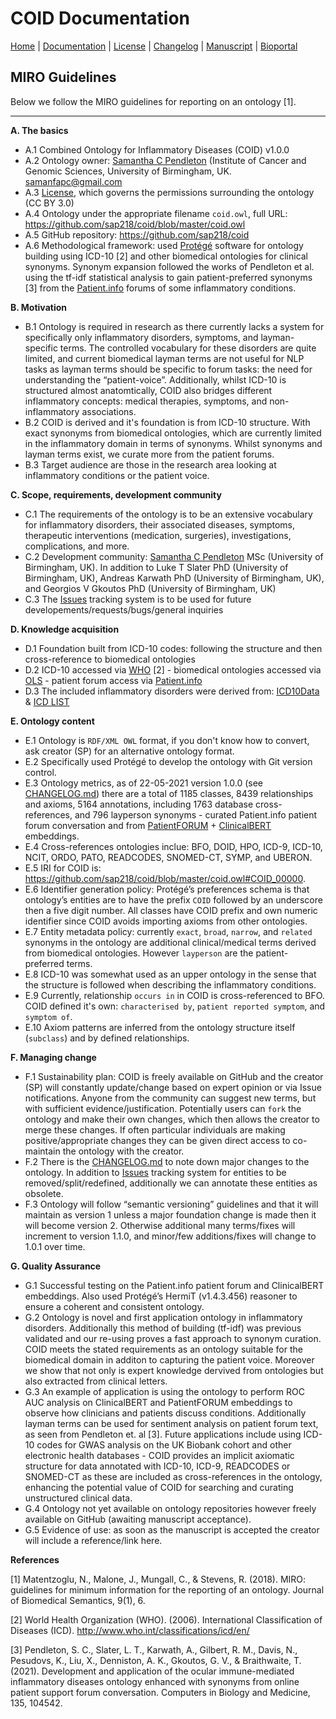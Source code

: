 # COID Documentation

[Home](README.md) | [Documentation](MIRO) | [License](LICENSE) | [Changelog](CHANGELOG) | [Manuscript]() | [Bioportal]()

## MIRO Guidelines

Below we follow the MIRO guidelines for reporting on an ontology [1]. 

---

**A. The basics**
  * A.1 Combined Ontology for Inflammatory Diseases (COID) v1.0.0
  * A.2 Ontology owner: [Samantha C Pendleton](https://github.com/sap218) (Institute of Cancer and Genomic Sciences, University of Birmingham, UK. [samanfapc@gmail.com](mailto:samanfapc@gmail.com)
  * A.3 [License](https://github.com/sap218/coid/blob/master/LICENSE.md), which governs the permissions surrounding the ontology (CC BY 3.0)
  * A.4 Ontology under the appropriate filename `coid.owl`, full URL: https://github.com/sap218/coid/blob/master/coid.owl
  * A.5 GitHub repository: https://github.com/sap218/coid
  * A.6 Methodological framework: used [Protégé](https://protege.stanford.edu/) software for ontology building using ICD-10 [2] and other biomedical ontologies for clinical synonyms. Synonym expansion followed the works of Pendleton et al. using the tf-idf statistical analysis to gain patient-preferred synonyms [3] from the [Patient.info](https://patient.info/forums) forums of some inflammatory conditions. 
  
**B. Motivation**
  * B.1 Ontology is required in research as there currently lacks a system for specifically only inflammatory disorders, symptoms, and layman-specific terms. The controlled vocabulary for these disorders are quite limited, and current biomedical layman terms are not useful for NLP tasks as layman terms should be specific to forum tasks: the need for understanding the “patient-voice”. Additionally, whilst ICD-10 is structured almost anatomtically, COID also bridges different inflammatory concepts: medical therapies, symptoms, and non-inflammatory associations.
  * B.2 COID is derived and it's foundation is from ICD-10 structure. With exact synonyms from biomedical ontologies, which are currently limited in the inflammatory domain in terms of synonyms. Whilst synonyms and layman terms exist, we curate more from the patient forums.
  * B.3 Target audience are those in the research area looking at inflammatory conditions or the patient voice.

**C. Scope, requirements, development community**
  * C.1 The requirements of the ontology is to be an extensive vocabulary for inflammatory disorders, their associated diseases, symptoms, therapeutic interventions (medication, surgeries), investigations, complications, and more.
  * C.2 Development community: [Samantha C Pendleton](https://github.com/sap218) MSc (University of Birmingham, UK). In addition to Luke T Slater PhD (University of Birmingham, UK), Andreas Karwath PhD (University of Birmingham, UK), and Georgios V Gkoutos PhD (University of Birmingham, UK)
  * C.3 The [Issues](https://github.com/sap218/coid/issues) tracking system is to be used for future developements/requests/bugs/general inquiries

**D. Knowledge acquisition**
  * D.1 Foundation built from ICD-10 codes: following the structure and then cross-reference to biomedical ontologies
  * D.2 ICD-10 accessed via [WHO](https://icd.who.int/browse10/2016/en#/) [2] - biomedical ontologies accessed via [OLS](https://www.ebi.ac.uk/ols/index) - patient forum access via [Patient.info](https://patient.info/forums)
  * D.3 The included inflammatory disorders were derived from: [ICD10Data](https://www.icd10data.com/ICD10CM/Index/I/Inflammation%2C_inflamed%2C_inflammatory) & [ICD LIST](https://icdlist.com/?t=icd10&s=inflammation)
  
**E. Ontology content**
  * E.1 Ontology is `RDF/XML OWL` format, if you don't know how to convert, ask creator (SP) for an alternative ontology format.
  * E.2 Specifically used Protégé to develop the ontology with Git version control.
  * E.3 Ontology metrics, as of 22-05-2021 version 1.0.0 (see [CHANGELOG.md](https://github.com/sap218/coid/blob/master/CHANGELOG.md)) there are a total of 1185 classes, 8439 relationships and axioms, 5164 annotations, including 1763 database cross-references, and 796 layperson synonyms - curated Patient.info patient forum conversation and from [PatientFORUM](https://github.com/sap218/patientFORUM) + [ClinicalBERT](https://github.com/kexinhuang12345/clinicalBERT) embeddings.
  * E.4 Cross-references ontologies inclue: BFO, DOID, HPO, ICD-9, ICD-10, NCIT, ORDO, PATO, READCODES, SNOMED-CT, SYMP, and UBERON.
  * E.5 IRI for COID is: https://github.com/sap218/coid/blob/master/coid.owl#COID_00000.
  * E.6 Identifier generation policy: Protégé’s preferences schema is that ontology’s entities are to have the prefix `COID` followed by an underscore then a five digit number. All classes have COID prefix and own numeric identifier since COID avoids importing axioms from other ontologies.
  * E.7 Entity metadata policy: currently `exact`, `broad`, `narrow`, and `related` synonyms in the ontology are additional clinical/medical terms derived from biomedical ontologies. However `layperson` are the patient-preferred terms.
  * E.8 ICD-10 was somewhat used as an upper ontology in the sense that the structure is followed when describing the inflammatory conditions.
  * E.9 Currently, relationship `occurs in` in COID is cross-referenced to BFO. COID defined it's own: `characterised by`, `patient reported symptom`, and `symptom of`.
  * E.10 Axiom patterns are inferred from the ontology structure itself (`subclass`) and by defined relationships.

**F. Managing change**
  * F.1 Sustainability plan: COID is freely available on GitHub and the creator (SP) will constantly update/change based on expert opinion or via Issue notifications. Anyone from the community can suggest new terms, but with sufficient evidence/justification. Potentially users can `fork` the ontology and make their own changes, which then allows the creator to merge these changes. If often particular individuals are making positive/appropriate changes they can be given direct access to co-maintain the ontology with the creator.
  * F.2 There is the [CHANGELOG.md](https://github.com/sap218/coid/blob/master/CHANGELOG.md) to note down major changes to the ontology. In addition to [Issues](https://github.com/sap218/coid/issues) tracking system for entities to be removed/split/redefined, additionally we can annotate these entities as obsolete. 
  * F.3 Ontology will follow “semantic versioning” guidelines and that it will maintain as version 1 unless a major foundation change is made then it will become version 2. Otherwise additional many terms/fixes will increment to version 1.1.0, and minor/few additions/fixes will change to 1.0.1 over time.

**G. Quality Assurance**
  * G.1 Successful testing on the Patient.info patient forum and ClinicalBERT embeddings. Also used Protégé’s HermiT (v1.4.3.456) reasoner to ensure a coherent and consistent ontology. 
  * G.2 Ontology is novel and first application ontology in inflammatory disorders. Additionally this method of building (tf-idf) was previous validated and our re-using proves a fast approach to synonym curation. COID meets the stated requirements as an ontology suitable for the biomedical domain in additon to capturing the patient voice. Moreover we show that not only is expert knowledge dervived from ontologies but also extracted from clinical letters.
  * G.3 An example of application is using the ontology to perform ROC AUC analysis on ClinicalBERT and PatientFORUM embeddings to observe how clinicians and patients discuss conditions. Additionally layman terms can be used for sentiment analysis on patient forum text, as seen from Pendleton et. al [3]. Future applications include using ICD-10 codes for GWAS analysis on the UK Biobank cohort and other electronic health databases - COID provides an implicit axiomatic structure for data annotated with ICD-10, ICD-9, READCODES or SNOMED-CT as these are included as cross-references in the ontology, enhancing the potential value of COID for searching and curating unstructured clinical data.
  * G.4 Ontology not yet available on ontology repositories however freely available on GitHub (awaiting manuscript acceptance).
  * G.5 Evidence of use: as soon as the manuscript is accepted the creator will include a reference/link here.
  
**References**

[1] Matentzoglu, N., Malone, J., Mungall, C., & Stevens, R. (2018). MIRO: guidelines for minimum information for the reporting of an ontology. Journal of Biomedical Semantics, 9(1), 6.

[2] World Health Organization (WHO). (2006). International Classification of Diseases (ICD). http://www.who.int/classifications/icd/en/

[3] Pendleton, S. C., Slater, L. T., Karwath, A., Gilbert, R. M., Davis, N., Pesudovs, K., Liu, X., Denniston, A. K., Gkoutos, G. V., & Braithwaite, T. (2021). Development and application of the ocular immune-mediated inflammatory diseases ontology enhanced with synonyms from online patient support forum conversation. Computers in Biology and Medicine, 135, 104542.
